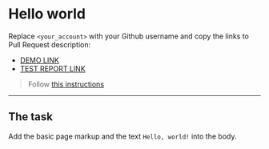 # Hello world
Replace `<your_account>` with your Github username and copy the links to Pull Request description:
- [DEMO LINK](https://artem-nasadchuk.github.io/layout_hello-world/)
- [TEST REPORT LINK](https://artem-nasadchuk.github.io/layout_hello-world/report/html_report/)

> Follow [this instructions](https://mate-academy.github.io/layout_task-guideline/#how-to-solve-the-layout-tasks-on-github)
___

## The task
Add the basic page markup and the text `Hello, world!` into the body.
